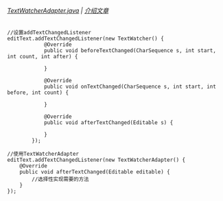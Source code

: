 ###### [TextWatcherAdapter.java][file] | [介绍文章][blog]

```
//设置addTextChangedListener
editText.addTextChangedListener(new TextWatcher() {
            @Override
            public void beforeTextChanged(CharSequence s, int start, int count, int after) {

            }

            @Override
            public void onTextChanged(CharSequence s, int start, int before, int count) {

            }

            @Override
            public void afterTextChanged(Editable s) {

            }
        });

//使用TextWatcherAdapter
editText.addTextChangedListener(new TextWatcherAdapter() {
    @Override
    public void afterTextChanged(Editable editable) {
        //选择性实现需要的方法
    }
});
```

[file]: https://github.com/KnifeStone/Hyena/blob/master/hyenalibrary/src/main/java/com/knifestone/hyena/currency/TextWatcherAdapter.java
[blog]:http://www.jianshu.com/p/d2fc83217f46

